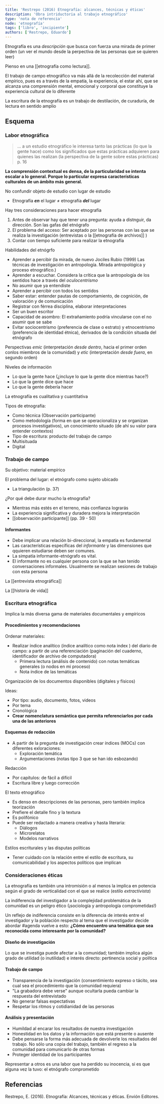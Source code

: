 ```yaml
---
title: 'Restrepo (2016) Etnografía: alcances, técnicas y éticas'
description: 'Obra intriductoria al trabajo etnográfico'
type: 'nota de referencia'
node: 'etnografía'
tags: ['libro', 'incipiente']
authors: ['Restrepo, Eduardo']
---
```


Etnografía es una *descripción* que busca con fuerza una mirada de primer orden (un ver el mundo desde la perpectiva de las personas que se quieren leer)

Pienso en una [[etnografía como lectura]].

El trabajo de campo etnográfico va más allá de la recolección del material empírico, pues es a través de la empatía, la experiencia, el estar ahí, que se alcanza una comprensión mental, emocional y corporal que constituye la experiencia cultural de lo diferente

La escritura de la etnografía es un trabajo de destilación, de curaduría, de lectura en sentido amplio

## Esquema

### Labor etnográfica
> ... a un estudio etnográfico le interesa tanto las prácticas (lo que la gente hace) como los significados que estas prácticas adquieren para quienes las realizan (la perspectiva de la gente sobre estas prácticas) p. 16

**La comprensión contextual es densa, de la particularidad se intenta escalar a lo general. Porque lo particular expresa características culturales de un ámbito más general.**

No confundir objeto de estudio con lugar de estudio

- Etnografía ***en*** el lugar ≠ etnografía ***del*** lugar

Hay tres consideraciones para hacer etnografía

1. Antes de observar hay que tener una pregunta: ayuda a distnguir, da dirección. Son las gafas del etnógrafo
2. El problema del acceso: Ser aceptado por las personas con las que se realiza la investigación (entrevistas o la [[etnografía de archivos]] )
3. Contar con tiempo suficiente para realizar la etnografía


Habilidades del etnógrfo

- Aprender a percibir (la mirada, de nuevo Jociles Rubio (1999)  Las técnicas de investigación en antropología. Mirada antropológica y proceso etnográfico.)
- Aprender a escuchar. Considera la crítica que la antropología de los sentidos hace a través del *oculocentrismo*
- No asumir que ya entendiste
- Aprender a percibir con todos los sentidos
- Saber estar: entender pautas de comportamiento, de cognición, de valoración y de comunicación
- Registrar con férrea disciplina, elaborar interpretaciones
- Ser un buen escritor
- Capacidad de asombro: El extrañamiento podría vincularse con el no asumir que se sabe
- Evitar sociocentrismo (preferencia de clase o estrato) y etnocentrismo (preferencia de identidad étnica), derivados de la condición situada del etnógrafo

Perspectivas *emic* (interpretación *desde dentro*, hacia el primer orden conlos miembros de la comunidad) y *etic* (interpretación *desde fuera*, en segundo orden)

Niveles de información
- Lo que la gente hace (¿incluye lo que la gente dice mientras hace?)
- Lo que la gente dice que hace
- Lo que la gente debería hacer

La etnografía es cualitativa y cuantitativa

Tipos de etnografía:
- Como técnica (Observación participante)
- Como metodología (forma en que se operacionaliza y se organizan procesos investigativos), un conocimiento situado (de ahí su valor para entender contextos)
- Tipo de escritura: producto del trabajo de campo
- Multisituada
- Digital


###  Trabajo de campo

Su objetivo: material empírico

El problema del lugar: el etnógrafo como sujeto ubicado
-  La triangulación (p. 37)

¿Por qué debe durar mucho la etnografía?

-  Mientras más estés en el terreno, más confianza lograrás
-  La experiencia significativa y duradera mejora la interpretación
-  [[observación participante]] (pp. 39 - 50)

#### Informantes
-  Debe implicar una relación bi-direccional, la empatía es fundamental
-  Las características específicas del *informante* y las dimensiones que qquieren estudiarse deben ser comunes. 
-  La simpatía informante-etnógrafo es vital. 
-  El informante no es cualquier persona con la que se han tenido conversaciones informales. Usualmente se realizan sesiones de trabajo con esta persona

La [[entrevista etnográfica]]

La [[historia de vida]]

###  Escritura etnográfica

Implica la más diversa gama de materiales documentales y empíricos

#### Procedimientos y recomendaciones

Ordenar materiales:

- Realizar índice analítico (índice analítico como nota index ) del diario de campo: a partir de una referenciación (paginación del cuaderno, identificador de archivo de computadora)
	- Primera lectura (análisis de contenido) con notas temáticas generales (o nodos en mi proceso)
	- Nota índice de las temáticas

Organización de los documentos disponibles (digitales y físicos)

Ideas:
- Por tipo: audio, documento, fotos, videos
- Por tema
- Cronológica
- **Crear nomenclatura semántica que permita referenciarlos por cada una de las anteriores**

#### Esquemas de redacción

- A partir de la pregunta de investigación crear índices (MOCs) con diferentes exloraciones:
	- Exploración temática
	- Argumentaciones (notas tipo 3 que se han ido esbozando)

Redacción

- Por capítulos: de fácil a difícil
- Escritura libre y luego corrección

 El texto etnográfico
 
- Es denso en descripciones de las personas, pero también implica teorización
- Prefiere el detalle fino y la textura
- Es polifónico
- Puede ser redactado a manera creativa y hasta literaria:
	- Diálogos
	- Microrelatos
	- Modelos narrativos

Estilos escriturales y las disputas políticas

- Tener cuidado con la relación entre el estilo de escritura, su comunicabilidad y los aspectos políticos que implican

### Consideraciones éticas

La etnografía es también una intromisión o al menos la implica en potencia según el grado de verticalidad con el que se realice (estilo *extractivista*)

La indiferencia del investigador a la complejidad problemática de la comunidad es un peligro ético (¡sociología y antropología comprometidas!)

Un reflejo de indiferencia consiste en la diferencia de interés entre el investigador y la población respecto al tema que el investigador decide abordar #agenda vuelve a esto: **¿Cómo encuentro una temática que sea reconocida como interesante por la comunidad?**

#### Diseño de investigación

Lo que se investiga puede afectar a la comunidad; también implica algún grado de utilidad (o inutilidad) e interés directo: pertinencia social y política

#### Trabajo de campo

- Transparencia de la investigación (consentimiento expreso o tácito, sea cual sea el procedimiento que la comunidad requiera)
- "La grabadora debe verse" aunque ocultarla pueda cambiar la respuesta del entrevistado
- No  generar  falsas  expectativas
- Respetar  los  ritmos  y  cotidianidad de las personas

#### Análisis y presentación

- Humildad al encarar los resultados de nuestra investigación
- Honestidad en los datos y la información que está presente o ausente
- Debe  pensarse  la  forma  más  adecuada de devolverle los resultados del trabajo. No sólo una copia del trabajo, también el regreso a la comunidad para comunicarlo de otras formas
- Proteger identidad de los participantes
	
Representar a otros es una labor que ha perdido su inocencia, si es que alguna vez la tuvo: el etnógrafo comprometido

## Referencias

Restrepo, E. (2016). Etnografía: Alcances, técnicas y éticas. Envión Editores.